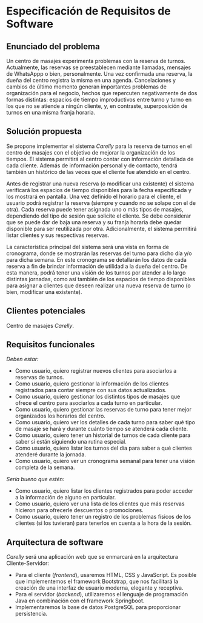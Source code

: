 # Especificación de Requisitos de Software

## Enunciado del problema

Un centro de masajes experimenta problemas con la reserva de turnos. Actualmente, las reservas se preestablecen mediante  llamadas, mensajes de WhatsAppp o bien, personalmente. Una vez confirmada una reserva, la dueña del centro registra la misma en una agenda. Cancelaciones y cambios de último momento generan importantes problemas de organización para el negocio, hechos que repercuten negativamente de dos formas distintas: espacios de tiempo improductivos entre turno y turno en los que no se atiende a ningún cliente, y, en contraste, superposición de turnos en una misma franja horaria. 


## Solución propuesta

Se propone implementar el sistema *Carelly* para la reserva de turnos en el centro de masajes con el objetivo de mejorar la organización de los tiempos. El sistema permitirá al centro contar con información detallada de cada cliente. Además de información personal y de contacto, tendrá también un histórico de las veces que el cliente fue atendido en el centro. 

Antes de registrar una nueva reserva (o modificar una existente) el sistema verificará los espacios de tiempo disponibles para la fecha especificada y los mostrará en pantalla. Una vez definido el horario para el cliente, el usuario podrá registrar la reserva (siempre y cuando no se solape con el de otra). Cada reserva puede tener asignada uno o más tipos de masajes, dependiendo del tipo de sesión que solicite el cliente. Se debe considerar que se puede dar de baja una reserva y su franja horaria debe quedar disponible para ser reutilizada por otra. Adicionalmente, el sistema permitirá listar clientes y sus respectivas reservas.

La característica principal del sistema será una vista en forma de cronograma, donde se mostrarán las reservas del turno para dicho día y/o para dicha semana. En este cronograma se detallarán los datos de cada reserva a fin de brindar información de utilidad a la dueña del centro. De esta manera, podrá tener una visión de los turnos por atender a lo largo distintas jornadas, como así también de los espacios de tiempo disponibles para asignar a clientes que deseen realizar una nueva reserva de turno (o bien, modificar una existente).


## Clientes potenciales

Centro de masajes *Carelly*.


## Requisitos funcionales

*Deben estar:*

* Como usuario, quiero registrar nuevos clientes para asociarlos a reservas de turnos.
* Como usuario, quiero gestionar la información de los clientes registrados para contar siempre con sus datos actualizados.
* Como usuario, quiero gestionar los distintos tipos de masajes que ofrece el centro para asociarlos a cada turno en particular.
* Como usuario, quiero gestionar las reservas de turno para tener mejor organizados los horarios del centro.
* Como usuario, quiero ver los detalles de cada turno para saber qué tipo de masaje se hará y durante cuánto tiempo se atenderá cada cliente.
* Como usuario, quiero tener un historial de turnos de cada cliente para saber si están siguiendo una rutina especial.
* Como usuario, quiero listar los turnos del día para saber a qué clientes atenderé durante la jornada. 
* Como usuario, quiero ver un cronograma semanal para tener una visión completa de la semana.

*Sería bueno que estén:*

* Como usuario, quiero listar los clientes registrados para poder acceder a la información de alguno en particular.
* Como usuario, quiero ver una lista de los clientes que más reservas hicieron para ofrecerle descuentos o promociones.
* Como usuario, quiero tener un registro de los  problemas físicos de los clientes (si los tuvieran) para tenerlos en cuenta a la hora de la sesión.


## Arquitectura de software

*Carelly* será una aplicación web que se enmarcará en la arquitectura Cliente-Servidor:
* Para el cliente (*frontend*), usaremos HTML, CSS y JavaScript. Es posible que implementemos el framework Bootstrap, que nos facilitará la creación de una interfaz de usuario moderna, elegante y receptiva.
* Para el servidor (*backend*), utilizaremos el lenguaje de programación Java en combinación con el framework Springboot.
* Implementaremos la base de datos PostgreSQL para proporcionar persistencia. 
